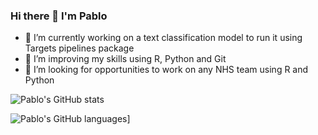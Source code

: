 ### Hi there 👋 I'm Pablo

<!--
**Pablo-source/Pablo-source** is a ✨ _special_ ✨ repository because its `README.md` (this file) appears on your GitHub profile.

Here are some ideas to get you started: 

- 🔭 I’m currently working on ...
- 🌱 I’m currently learning ...
- 👯 I’m looking to collaborate on ...
- 🤔 I’m looking for help with ...
- 💬 Ask me about ...
- 📫 How to reach me: ...
- 😄 Pronouns: ...
- ⚡ Fun fact: ...
![Pablo's GitHub languages](https://github-readme-stats.vercel.app/api/top-langs/?username=PABLO-SOURCE&layout=compact&show_icons=true&theme=radical)
-->

- 🔭 I’m currently working on a text classification model to run it using Targets pipelines package
- 🌱 I’m improving my skills using R, Python and Git
- 👯 I’m looking for opportunities to work on any NHS team using R and Python 

![Pablo's GitHub stats](https://github-readme-stats.vercel.app/api?username=Pablo-source&show_icons=true&theme=tokyonight)

![Pablo's GitHub languages](https://github-readme-stats.vercel.app/api/top-langs/?username=Pablo-source&hide=javascript,html)]




